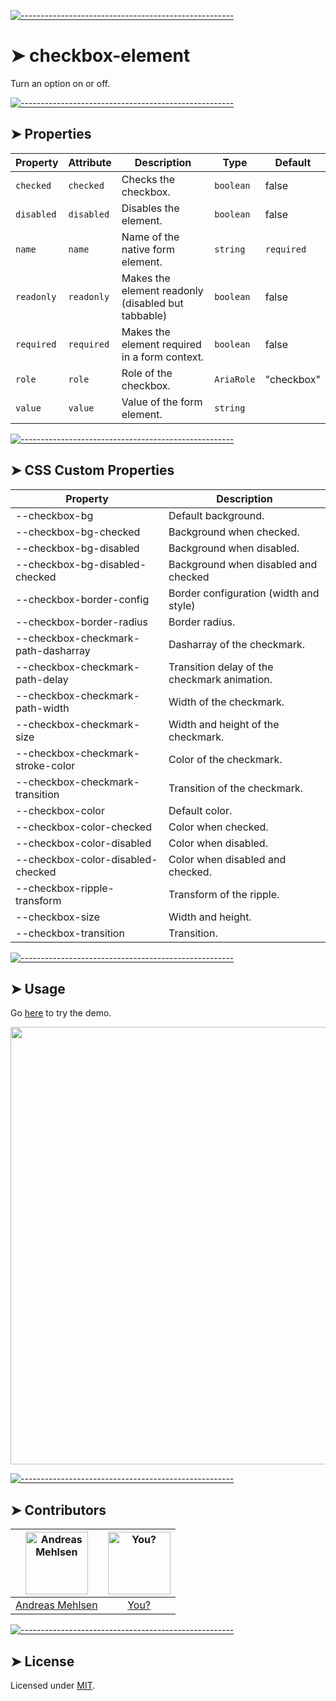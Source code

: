 
[![-----------------------------------------------------](https://raw.githubusercontent.com/andreasbm/readme/master/assets/lines/colored.png)](#checkbox-element)

# ➤ checkbox-element

Turn an option on or off.

[![-----------------------------------------------------](https://raw.githubusercontent.com/andreasbm/readme/master/assets/lines/colored.png)](#properties)

## ➤ Properties

| Property   | Attribute  | Description                                      | Type       | Default    |
|------------|------------|--------------------------------------------------|------------|------------|
| `checked`  | `checked`  | Checks the checkbox.                             | `boolean`  | false      |
| `disabled` | `disabled` | Disables the element.                            | `boolean`  | false      |
| `name`     | `name`     | Name of the native form element.                 | `string`   | `required` |
| `readonly` | `readonly` | Makes the element readonly (disabled but tabbable) | `boolean`  | false      |
| `required` | `required` | Makes the element required in a form context.    | `boolean`  | false      |
| `role`     | `role`     | Role of the checkbox.                            | `AriaRole` | "checkbox" |
| `value`    | `value`    | Value of the form element.                       | `string`   |            |


[![-----------------------------------------------------](https://raw.githubusercontent.com/andreasbm/readme/master/assets/lines/colored.png)](#css-custom-properties)

## ➤ CSS Custom Properties

| Property                            | Description                                  |
|-------------------------------------|----------------------------------------------|
| --checkbox-bg                       | Default background.                          |
| --checkbox-bg-checked               | Background when checked.                     |
| --checkbox-bg-disabled              | Background when disabled.                    |
| --checkbox-bg-disabled-checked      | Background when disabled and checked         |
| --checkbox-border-config            | Border configuration (width and style)       |
| --checkbox-border-radius            | Border radius.                               |
| --checkbox-checkmark-path-dasharray | Dasharray of the checkmark.                  |
| --checkbox-checkmark-path-delay     | Transition delay of the checkmark animation. |
| --checkbox-checkmark-path-width     | Width of the checkmark.                      |
| --checkbox-checkmark-size           | Width and height of the checkmark.           |
| --checkbox-checkmark-stroke-color   | Color of the checkmark.                      |
| --checkbox-checkmark-transition     | Transition of the checkmark.                 |
| --checkbox-color                    | Default color.                               |
| --checkbox-color-checked            | Color when checked.                          |
| --checkbox-color-disabled           | Color when disabled.                         |
| --checkbox-color-disabled-checked   | Color when disabled and checked.             |
| --checkbox-ripple-transform         | Transform of the ripple.                     |
| --checkbox-size                     | Width and height.                            |
| --checkbox-transition               | Transition.                                  |



[![-----------------------------------------------------](https://raw.githubusercontent.com/andreasbm/readme/master/assets/lines/colored.png)](#usage)

## ➤ Usage

Go [here](https://weightless.dev/elements/checkbox) to try the demo.

<a href="https://weightless.dev/elements/checkbox" align="center">
  <img src="https://raw.githubusercontent.com/andreasbm/elements/master/screenshots/checkbox-element.png?token=AF-iBe24iyQPNmcdPiK5oPZhd8a_acCTks5chEhjwA%3D%3D" width="700" />
</a>


[![-----------------------------------------------------](https://raw.githubusercontent.com/andreasbm/readme/master/assets/lines/colored.png)](#contributors)

## ➤ Contributors
	
|[<img alt="Andreas Mehlsen" src="https://avatars1.githubusercontent.com/u/6267397?s=460&v=4" width="100">](https://twitter.com/andreasmehlsen) | [<img alt="You?" src="https://joeschmoe.io/api/v1/random" width="100">](https://github.com/andreasbm/weightless/blob/master/CONTRIBUTING.md)|
|:---: | :---:|
|[Andreas Mehlsen](https://twitter.com/andreasmehlsen) | [You?](https://github.com/andreasbm/weightless/blob/master/CONTRIBUTING.md)|

[![-----------------------------------------------------](https://raw.githubusercontent.com/andreasbm/readme/master/assets/lines/colored.png)](#license)

## ➤ License
	
Licensed under [MIT](https://opensource.org/licenses/MIT).
